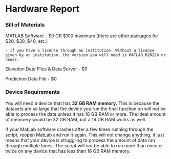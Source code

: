 # Hardware Report 
### Bill of Materials 

MATLAB Software - $0 OR $100 maximum 
(there are other packages for $20, $30, $40, etc.)
    
    - if you have a license through an institution. Without a license given by an institution, the version you will need is MATLAB_R2022b or newer.
    
Elevation Data Files & Data Server - $0

Prediction Data File - $0 

### Device Requirements 

You will need a device that has <strong>32 GB RAM memory.</strong>
This is because the datasets are so large that the device you run the final function on will not be able to process the data unless it has 16 GB RAM or more. The ideal amount of memoery would be 32 GB RAM, but a 16 GB RAM works as well. 

If your MatLab software crashes after a few times running through the script, reopen MatLab and run it again. This will not change anything, it just means that your device is struggling to process the amount of data ran through multiple times. The script will not be able to run more than once or twice on any device that has less than 16 GB RAM memory. 


